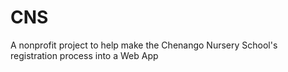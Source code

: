 # CNS
A nonprofit project to help make the Chenango Nursery School's registration process into a Web App
